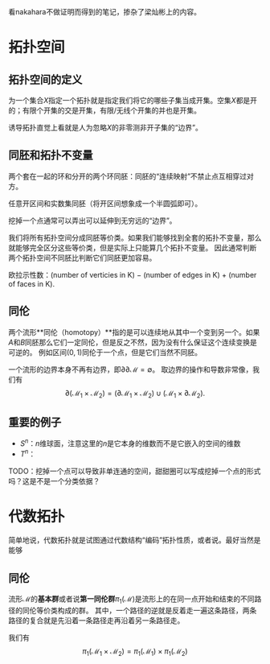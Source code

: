 看nakahara不做证明而得到的笔记，掺杂了梁灿彬上的内容。

# 拓扑空间

## 拓扑空间的定义

为一个集合$X$指定一个拓扑就是指定我们将它的哪些子集当成开集。空集$X$都是开的；有限个开集的交是开集，有限/无线个开集的并也是开集。

诱导拓扑直觉上看就是人为忽略$X$的非零测非开子集的“边界”。

## 同胚和拓扑不变量

两个套在一起的环和分开的两个环同胚：同胚的“连续映射”不禁止点互相穿过对方。

任意开区间和实数集同胚（将开区间想象成一个半圆弧即可）。

挖掉一个点通常可以弄出可以延伸到无穷远的“边界”。

我们将所有拓扑空间分成同胚等价类。如果我们能够找到全套的拓扑不变量，那么就能够完全区分这些等价类，但是实际上只能算几个拓扑不变量。
因此通常判断两个拓扑空间不同胚比判断它们同胚更加容易。

欧拉示性数：(number of verticies in K) − (number of edges in K) + (number of faces in K).

## 同伦

两个流形**同伦（homotopy）**指的是可以连续地从其中一个变到另一个。如果$A$和$B$同胚那么它们一定同伦，但是反之不然，因为没有什么保证这个连续变换是可逆的。
例如区间$(0, 1)$同伦于一个点，但是它们当然不同胚。

一个流形的边界本身不再有边界，即$\partial \partial \mathcal{M} = \emptyset$。
取边界的操作和导数非常像，我们有
$$
\partial (\mathcal{M}_1 \times \mathcal{M}_2) = (\partial \mathcal{M}_1 \times \mathcal{M}_2) \cup (\mathcal{M}_1 \times \partial \mathcal{M}_2).
$$

## 重要的例子

- $S^n$：$n$维球面，注意这里的$n$是它本身的维数而不是它嵌入的空间的维数
- $T^n$：

TODO：挖掉一个点可以导致非单连通的空间，甜甜圈可以写成挖掉一个点的形式吗？这是不是一个分类依据？

# 代数拓扑

简单地说，代数拓扑就是试图通过代数结构“编码”拓扑性质，或者说。最好当然是能够

## 同伦



流形$\mathcal{M}$的**基本群**或者说**第一同伦群**$\pi_1(\mathcal{M})$是流形上的在同一点开始和结束的不同路径的同伦等价类构成的群。
其中，一个路径的逆就是反着走一遍这条路径，两条路径的复合就是先沿着一条路径走再沿着另一条路径走。

我们有
$$
\pi_1(\mathcal{M}_1 \times \mathcal{M}_2) = \pi_1(\mathcal{M}_1) \times \pi_1(\mathcal{M}_2)
$$